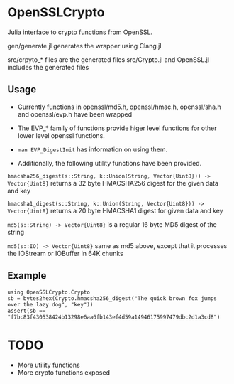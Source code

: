 OpenSSLCrypto
=============

Julia interface to crypto functions from OpenSSL.


gen/generate.jl generates the wrapper using Clang.jl

src/crpyto_* files are the generated files
src/Crypto.jl and OpenSSL.jl includes the generated files

## Usage

- Currently functions in openssl/md5.h, openssl/hmac.h, openssl/sha.h and openssl/evp.h have been wrapped

- The EVP_* family of functions provide higer level functions for other lower level openssl functions.

- ```man EVP_DigestInit``` has information on using them.

- Additionally, the following utility functions have been provided.

```hmacsha256_digest(s::String, k::Union(String, Vector{Uint8})) -> Vector{Uint8}``` returns a 32 byte HMACSHA256 digest for the given data and key

```hmacsha1_digest(s::String, k::Union(String, Vector{Uint8})) -> Vector{Uint8}```  returns a 20 byte HMACSHA1 digest for given data and key

```md5(s::String) -> Vector{Uint8}``` is a regular 16 byte MD5 digest of the string

```md5(s::IO) -> Vector{Uint8}``` same as md5 above, except that it processes the IOStream  or IOBuffer in 64K chunks



  
  
## Example
```
using OpenSSLCrypto.Crypto
sb = bytes2hex(Crypto.hmacsha256_digest("The quick brown fox jumps over the lazy dog", "key"))
assert(sb == "f7bc83f430538424b13298e6aa6fb143ef4d59a14946175997479dbc2d1a3cd8")
```

# TODO
- More utility functions
- More crypto functions exposed
















